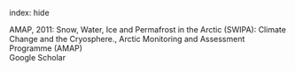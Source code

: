 index: hide

<div class="Citation">

  <div class="Citation-body">
    <div class="Citation-text">AMAP, 2011: <span class="Article-bookTitle">Snow, Water, Ice and Permafrost in the Arctic (SWIPA): Climate Change and the Cryosphere., </span>Arctic Monitoring and Assessment Programme (AMAP)</div>
    <div class="Citation-links">
      <div class="CitationLink" data-href="https://scholar.google.com/scholar?q=Snow%2C+Water%2C+Ice+and+Permafrost+in+the+Arctic+%28SWIPA%29%3A+Climate+Change+and+the+Cryosphere.">
        <div class="CitationLink-icon CitationLink-Scholar"></div>
        <div class="CitationLink-text">Google Scholar</div>
      </div>
    </div>
  </div>
</div>


<div class="Citation-copy">

</div>